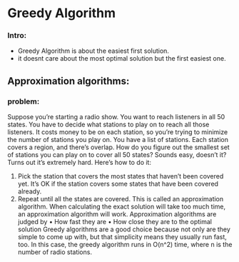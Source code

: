 # Greedy Algorithm

### Intro:
- Greedy Algorithm is about the easiest first solution.
- it doesnt care about the most optimal solution but the first easiest one.


## Approximation algorithms:

### **problem:**
Suppose you’re starting a radio show. You want to
reach listeners in all 50 states. You have to decide what
stations to play on to reach all those listeners. It costs
money to be on each station, so you’re trying to minimize the
number of stations you play on. You have a list of stations.
Each station covers a region, and
there’s overlap.
How do you figure out the smallest set of
stations you can play on to cover all 50
states? Sounds easy, doesn’t it? Turns out
it’s extremely hard. Here’s how to do it:


1. Pick the station that covers the most states that haven’t been covered
yet. It’s OK if the station covers some states that have been covered
already.
2. Repeat until all the states are covered.
This is called an approximation algorithm. When calculating the exact
solution will take too much time, an approximation algorithm will
work. Approximation algorithms are judged by
• How fast they are
• How close they are to the optimal solution
Greedy algorithms are a good choice because not only are they simple
to come up with, but that simplicity means they usually run fast, too.
In this case, the greedy algorithm runs in O(n^2) time, where n is the
number of radio stations.